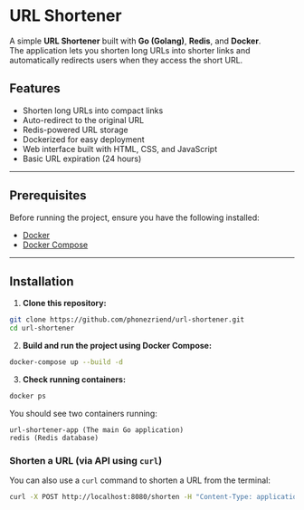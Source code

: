 # URL Shortener

A simple **URL Shortener** built with **Go (Golang)**, **Redis**, and **Docker**.  
The application lets you shorten long URLs into shorter links and automatically redirects users when they access the short URL.

## Features
- Shorten long URLs into compact links
- Auto-redirect to the original URL
- Redis-powered URL storage
- Dockerized for easy deployment
- Web interface built with HTML, CSS, and JavaScript
- Basic URL expiration (24 hours)

---

## Prerequisites
Before running the project, ensure you have the following installed:
- [Docker](https://www.docker.com/)
- [Docker Compose](https://docs.docker.com/compose/install/)

---

## Installation

1. **Clone this repository:**

```bash
git clone https://github.com/phonezriend/url-shortener.git
cd url-shortener
```

2. **Build and run the project using Docker Compose:**

```bash
docker-compose up --build -d
```

3. **Check running containers:**

```bash
docker ps
```
You should see two containers running:

    url-shortener-app (The main Go application)
    redis (Redis database)

### Shorten a URL (via API using `curl`)

You can also use a `curl` command to shorten a URL from the terminal:

```bash
curl -X POST http://localhost:8080/shorten -H "Content-Type: application/json" -d "{\"url\": \"https://example.com/very/long/url\"}"
```
